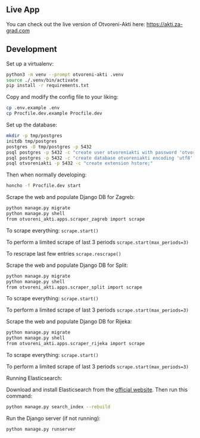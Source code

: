 ## Live App

You can check out the live version of Otvoreni-Akti here: https://akti.za-grad.com

## Development

Set up a virtualenv:

```bash
python3 -m venv --prompt otvoreni-akti .venv
source ./.venv/bin/activate
pip install -r requirements.txt
```

Copy and modify the config file to your liking:

```bash
cp .env.example .env
cp Procfile.dev.example Procfile.dev
```

Set up the database:

```bash
mkdir -p tmp/postgres
initdb tmp/postgres
postgres -D tmp/postgres -p 5432
psql postgres -p 5432 -c "create user otvoreniakti with password 'otvoreniakti';"
psql postgres -p 5432 -c "create database otvoreniakti encoding 'utf8' template template0 owner otvoreniakti;"
psql otvoreniakti -p 5432 -c "create extension hstore;"
```

Then when normally developing:

```bash
honcho -f Procfile.dev start
```


Scrape the web and populate Django DB for Zagreb:

```bash
python manage.py migrate
python manage.py shell
from otvoreni_akti.apps.scraper_zagreb import scrape
```
To scrape everything: ```scrape.start()```

To perform a limited scrape of last 3 periods ```scrape.start(max_periods=3)```

To rescrape last few entries ```scrape.rescrape()```


Scrape the web and populate Django DB for Split:

```bash
python manage.py migrate
python manage.py shell
from otvoreni_akti.apps.scraper_split import scrape
```
To scrape everything: ```scrape.start()```

To perform a limited scrape of last 3 periods ```scrape.start(max_periods=3)```


Scrape the web and populate Django DB for Rijeka:

```bash
python manage.py migrate
python manage.py shell
from otvoreni_akti.apps.scraper_rijeka import scrape
```
To scrape everything: ```scrape.start()```

To perform a limited scrape of last 3 periods ```scrape.start(max_periods=3)```


Running Elasticsearch:

Download and install Elasticsearch from the [official website](https://www.elastic.co/downloads/elasticsearch).
Then run this command:
```bash
python manage.py search_index --rebuild
```


Run the Django server (if not running):
```bash
python manage.py runserver
```
